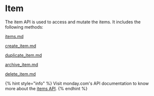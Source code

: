 # Item

The item API is used to access and mutate the items. It includes the following methods:

[items.md](items.md "mention")

[create\_item.md](create\_item.md "mention")

[duplicate\_item.md](duplicate\_item.md "mention")

[archive\_item.md](archive\_item.md "mention")

[delete\_item.md](delete\_item.md "mention")

{% hint style="info" %}
Visit monday.com's API documentation to know more about the [items API](https://developer.monday.com/api-reference/docs/items).
{% endhint %}
